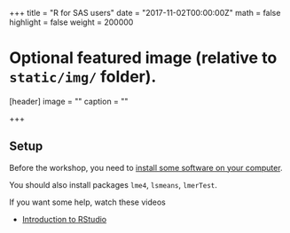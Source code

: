 +++
title = "R for SAS users"
date = "2017-11-02T00:00:00Z"
math = false
highlight = false
weight = 200000
# Optional featured image (relative to `static/img/` folder).
[header]
image = ""
caption = ""

+++

## Setup

Before the workshop, you need to [install some software on your computer][computer-setup]. 

You should also install packages `lme4`, `lsmeans`, `lmerTest`. 

If you want some help, watch these videos

* [Introduction to RStudio](https://youtu.be/FNrCxTSzq6s)

[computer-setup]: /classes/computer-setup/
